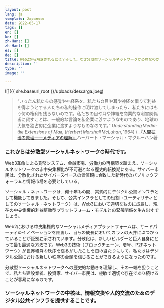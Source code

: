 ```yaml
---
layout: post
lang: ja
template: Japanese
date: 2022-05-17
tags: []
en: []
ko: []
zh-Hans: []
zh-Hant: []
es: []
de: []
title: Web2から解放されるには？そして、なぜ分散型ソーシャルネットワークが必然なのか。
description: ''
type: ''
image: ''

---
```

![]({{ site.baseurl_root }}/uploads/descarga.jpeg)

> “いったん私たちの感覚や神経系を、私たちの目や耳や神経を借りて利益を得ようとする人たちの私的操作に明け渡してしまったら、私たちにはもう何の権利も残らないのです。私たちの目や耳や神経を商業的な利害関係者に貸すことは、一般的な言論を私企業に渡すようなものであり、地球の大気を独占的に企業に渡すようなものなのです。” _Understanding Media: the Extensions of Man_, (_Herbert Marshall McLuhan_, 1964) / [『人間拡張の原理――メディアの理解』](https://www.amazon.com/Understanding-Media-Extensions-Marshall-McLuhan/dp/0262631598)ハーバート・マーシャル・マクルーハン著

### これからは分散型ソーシャルネットワークの時代です。

Web3革命による貨幣システム、金融市場、労働力の再構築を踏まえ、ソーシャルネットワークの非中央集権化が不可避となる歴史的転換期にある。サイバー市民は、分散化されたサイバースペースの価値観に合致した新時代のパブリックフォーラムと情報市場を必要としている。

ソーシャル・ネットワークは、何十年もの間、実質的にデジタル公論インフラとして機能してきました。そして、公共インフラとしての役割（ユーティリティとしてのソーシャル・ネットワーク）は、Web3において適切なものに成長し、現在の中央集権的利益駆動型プラットフォーム・モデルとの緊張関係を生み出すでしょう。

Web2における中央集権的なソーシャルメディアプラットフォームは、サードパーティのイノベーションを阻害し、自らの成長においてガラスの天井にぶつかっていることが証拠に示されています。分散化は、新しいビルダーと巨人自身にとって最も最適な方法です。Web3の技術（ブロックチェーン、暗号、P2Pネットワーク）が世界経済の秩序を揺るがしたことを目の当たりにして、私たちはデジタル公論における新しい秩序の台頭を信じることができるようになったのです。

分散型ソーシャルネットワークへの歴史的な動きを理解し、その一端を担うことで、私たち建設業者、投資家、サイバー市民は、機敏で適切な存在であり続けることが容易になるのです。

### ソーシャルネットワークの中核は、情報交換や人的交流のためのデジタル公共インフラを提供することです。